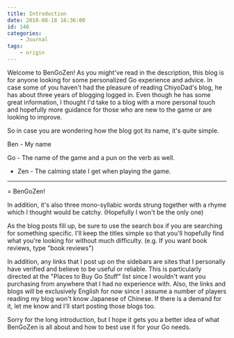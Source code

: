 ```yaml
---
title: Introduction
date: 2010-08-18 16:36:00
id: 146
categories:
	- Journal
tags:
	- origin
---
```


Welcome to BenGoZen! As you might've read in the description, this blog is for anyone looking for some personalized Go experience and advice. In case some of you haven't had the pleasure of reading ChiyoDad's blog, he has about three years of blogging logged in. Even though he has some great information, I thought I'd take to a blog with a more personal touch and hopefully more guidance for those who are new to the game or are looking to improve.

So in case you are wondering how the blog got its name, it's quite simple.

Ben - My name

Go - The name of the game and a pun on the verb as well.

+ Zen - The calming state I get when playing the game.

-----------------------------------------------------------------------------

= BenGoZen!

In addition, it's also three mono-syllabic words strung together with a rhyme which I thought would be catchy. (Hopefully I won't be the only one)

As the blog posts fill up, be sure to use the search box if you are searching for something specific. I'll keep the titles simple so that you'll hopefully find what you're looking for without much difficulty. (e.g. If you want book reviews, type "book reviews")

In addition, any links that I post up on the sidebars are sites that I personally have verified and believe to be useful or reliable. This is particularly directed at the "Places to Buy Go Stuff" list since I wouldn't want you purchasing from anywhere that I had no experience with. Also, the links and blogs will be exclusively English for now since I assume a number of players reading my blog won't know Japanese of Chinese. If there is a demand for it, let me know and I'll start posting those blogs too.

Sorry for the long introduction, but I hope it gets you a better idea of what BenGoZen is all about and how to best use it for your Go needs.